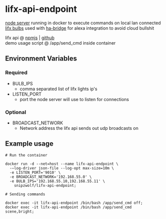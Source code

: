 # lifx-api-endpoint
[node server](https://nodejs.org/api/net.html#net_class_net_server) running in docker to execute commands on local lan connected [lifx bulbs](https://www.lifx.com/products/lifx-plus) used with [ha-bridge](https://github.com/aptalca/docker-ha-bridge) for alexa integration to avoid cloud bullshit

lifx api @ [npmjs](https://www.npmjs.com/package/node-lifx) &#124; [github](https://github.com/MariusRumpf/node-lifx)  
demo usage script @ /app/send_cmd inside container  

## Environment Variables

### Required

* BULB_IPS
  * comma separated list of lifx lights ip's
* LISTEN_PORT
  * port the node server will use to listen for connections

### Optional

* BROADCAST_NETWORK
  * Network address the lifx api sends out udp broadcasts on

## Example usage
```
# Run the container

docker run -d --net=host --name lifx-api-endpoint \
  -–log-driver json-file --log-opt max-size=10m \
  -e LISTEN_PORT='9010' \
  -e BROADCAST_NETWORK='192.168.55.0' \
  -e BULB_IPS='192.168.55.10,192.168.55.11' \
    snipzwolf/lifx-api-endpoint;

# Sending commands

docker exec -it lifx-api-endpoint /bin/bash /app/send_cmd off;
docker exec -it lifx-api-endpoint /bin/bash /app/send_cmd scene,bright;
```
